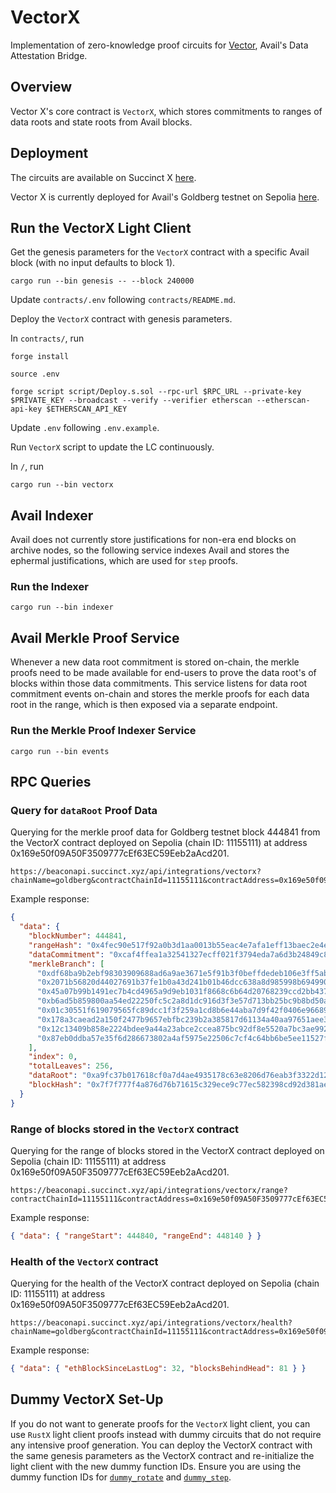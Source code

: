 # VectorX

Implementation of zero-knowledge proof circuits for [Vector](https://blog.availproject.org/data-attestation-bridge/), Avail's Data Attestation Bridge.

## Overview

Vector X's core contract is `VectorX`, which stores commitments to ranges of data roots and state
roots from Avail blocks.

## Deployment

The circuits are available on Succinct X [here](https://platform.succinct.xyz/succinctlabs/vectorx).

Vector X is currently deployed for Avail's Goldberg testnet on Sepolia [here](https://sepolia.etherscan.io/address/0x5ac10644a873AAcd288775A90d6D0303496A4304#events).

## Run the VectorX Light Client

Get the genesis parameters for the `VectorX` contract with a specific Avail block (with no input defaults to block 1).

```
cargo run --bin genesis -- --block 240000
```

Update `contracts/.env` following `contracts/README.md`.

Deploy the `VectorX` contract with genesis parameters.

In `contracts/`, run

```
forge install

source .env

forge script script/Deploy.s.sol --rpc-url $RPC_URL --private-key $PRIVATE_KEY --broadcast --verify --verifier etherscan --etherscan-api-key $ETHERSCAN_API_KEY
```

Update `.env` following `.env.example`.

Run `VectorX` script to update the LC continuously.

In `/`, run

```
cargo run --bin vectorx
```

## Avail Indexer

Avail does not currently store justifications for non-era end blocks on archive nodes, so the
following service indexes Avail and stores the ephermal justifications, which are used for `step`
proofs.

### Run the Indexer

```
cargo run --bin indexer
```

## Avail Merkle Proof Service

Whenever a new data root commitment is stored on-chain, the merkle proofs need to be made available for end-users to prove the data root's of blocks within those data commitments. This service listens for data root commitment events on-chain and stores the merkle proofs for each data root in the range, which is then exposed via a separate endpoint.

### Run the Merkle Proof Indexer Service

```
cargo run --bin events
```

## RPC Queries

### Query for `dataRoot` Proof Data

Querying for the merkle proof data for Goldberg testnet block 444841 from the VectorX contract
deployed on Sepolia (chain ID: 11155111) at address 0x169e50f09A50F3509777cEf63EC59Eeb2aAcd201.

```
https://beaconapi.succinct.xyz/api/integrations/vectorx?chainName=goldberg&contractChainId=11155111&contractAddress=0x169e50f09A50F3509777cEf63EC59Eeb2aAcd201&blockNumber=444841
```

Example response:

```json
{
  "data": {
    "blockNumber": 444841,
    "rangeHash": "0x4fec90e517f92a0b3d1aa0013b55eac4e7afa1eff13baec2e4e7a105de412302",
    "dataCommitment": "0xcaf4ffea1a32541327ecff021f3794eda7a6d3b24849c852d9b5118854f49fd5",
    "merkleBranch": [
      "0xdf68ba9b2ebf98303909688ad6a9ae3671e5f91b3f0beffdedeb106e3ff5aba2",
      "0x2071b56820d44027691b37fe1b0a43d241b01b46dcc638a8d985998b69499090",
      "0x45a07b99b1491ec7b4cd4965a9d9eb1031f8668c6b64d20768239ccd2bb437aa",
      "0xb6ad5b859800aa54ed22250fc5c2a8d1dc916d3f3e57d713bb25bc9b8bd50a74",
      "0x01c30551f619079565fc89dcc1f3f259a1cd8b6e44aba7d9f42f0406e96689fb",
      "0x178a3caead2a150f2477b9657ebfbc239b2a385817d61134a40aa97651aee38d",
      "0x12c13409b858e2224bdee9a44a23abce2ccea875bc92df8e5520a7bc3ae99228",
      "0x87eb0ddba57e35f6d286673802a4af5975e22506c7cf4c64bb6be5ee11527f2c"
    ],
    "index": 0,
    "totalLeaves": 256,
    "dataRoot": "0xa9fc37b017618cf0a7d4ae4935178c63e8206d76eab3f3322d12e746d3fbee03",
    "blockHash": "0x7f7f777f4a876d76b71615c329ece9c77ec582398cd92d381ae0257795336849"
  }
}
```

### Range of blocks stored in the `VectorX` contract

Querying for the range of blocks stored in the VectorX contract deployed on Sepolia (chain ID: 11155111) at address 0x169e50f09A50F3509777cEf63EC59Eeb2aAcd201.

```
https://beaconapi.succinct.xyz/api/integrations/vectorx/range?contractChainId=11155111&contractAddress=0x169e50f09A50F3509777cEf63EC59Eeb2aAcd201
```

Example response:

```json
{ "data": { "rangeStart": 444840, "rangeEnd": 448140 } }
```

### Health of the `VectorX` contract

Querying for the health of the VectorX contract deployed on Sepolia (chain ID: 11155111) at address 0x169e50f09A50F3509777cEf63EC59Eeb2aAcd201.

```
https://beaconapi.succinct.xyz/api/integrations/vectorx/health?chainName=goldberg&contractChainId=11155111&contractAddress=0x169e50f09A50F3509777cEf63EC59Eeb2aAcd201
```

Example response:

```json
{ "data": { "ethBlockSinceLastLog": 32, "blocksBehindHead": 81 } }
```

## Dummy VectorX Set-Up

If you do not want to generate proofs for the `VectorX` light client, you can use `RustX` light client proofs instead with dummy circuits that do not require any intensive proof generation. You can deploy the VectorX contract with the same genesis parameters as the VectorX contract and re-initialize the light client with the new dummy function IDs. Ensure you are using the dummy function IDs for [`dummy_rotate`](https://alpha.succinct.xyz/avail/vectorx/releases/10) and [`dummy_step`](https://alpha.succinct.xyz/avail/vectorx/releases/9).
